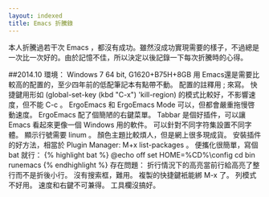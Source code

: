 ```yaml
---
layout: indexed
title: Emacs 折騰錄
---
```

本人折騰過若干次 Emacs ，都沒有成功。雖然沒成功實現需要的樣子，不過總是一次比一次好的。由於記憶不佳，所以決定以後記錄一下每次折騰時的心得。

##2014.10
環境： Windows 7 64 bit, G1620+B75H+8GB
用 Emacs還是需要比較高的配置的，至少四年前的低配筆記本有點帶不動。
配置的註釋用 ; 來寫。
快捷鍵用形如 (global-set-key (kbd "C-x") 'kill-region) 的模式比較好，不影響速度，但不能 C-c 。 ErgoEmacs 和 ErgoEmacs Mode 可以，但都會嚴重拖慢啓動速度。 ErgoEmacs 配了個簡陋的右鍵菜單。
Tabbar 是個好插件，可以讓 Emacs 看起來更像一個 Windows 用的軟件。
可以針對不同字符集設置不同字體。
顯示行號需要 linum 。
顏色主題比較煩人，但是網上很多現成貨。
安裝插件的好方法，相當於 Plugin Manager: M+x list-packages 。
便攜化很簡單，寫個 bat 就行：
{% highlight bat %}
@echo off
set HOME=%CD%\config
cd bin
runemacs
{% endhighlight %}
存在問題：
折行情況下的高亮當前行給高亮了整行而不是折後小行。
沒有搜索框，難用。
複製的快捷鍵衹能綁 M-x 了。
列模式不好用。
速度和右鍵不可兼得。
工具欄沒搞好。